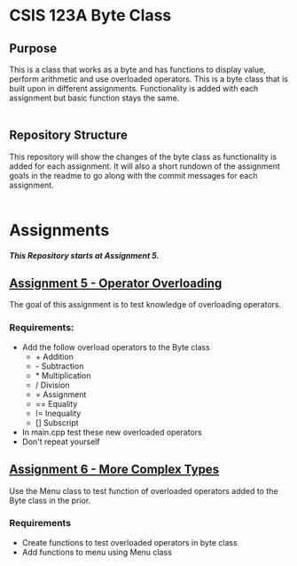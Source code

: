 # CSIS 123A Byte Class

## Purpose
This is a class that works as a byte and has functions to display value, perform arithmetic and use overloaded operators.
This is a byte class that is built upon in different assignments. Functionality is added with each assignment but basic function stays the same.
<br/>
<br/>

## Repository Structure
This repository will show the changes of the byte class as functionality is added for each assignment. It will also a short rundown of the assignment goals in the readme to go along with the commit messages for each assignment. 
<br/>
<br/>

# Assignments
##### This Repository starts at Assignment 5. 

## [Assignment 5 - Operator Overloading](https://github.com/redjordan1202/CSIS-123A-Byte/releases/tag/Assignment-5)
The goal of this assignment is to test knowledge of overloading operators.
### Requirements:
* Add the follow overload operators to the Byte class
    * \+ Addition
    * \- Subtraction
    * \* Multiplication
    * / Division
    * = Assignment
    * == Equality
    * != Inequality
    * \[] Subscript
* In main.cpp test these new overloaded operators
* Don't repeat yourself

## [Assignment 6 - More Complex Types](https://github.com/redjordan1202/CSIS-123A-Byte/releases/tag/Assignment-6)

Use the Menu class to test function of overloaded operators added to the Byte class in the prior.

### Requirements
* Create functions to test overloaded operators in byte class
* Add functions to menu using Menu class